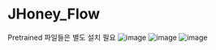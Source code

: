 # JHoney_Flow
Pretrained 파일들은 별도 설치 필요
![image](https://user-images.githubusercontent.com/46306056/202118592-e17f935a-60e2-4d0a-af1a-13293110df22.png)
![image](https://user-images.githubusercontent.com/46306056/202118660-75e6ddc5-f9ea-4aa6-b66d-5804ecfbc57d.png)
![image](https://user-images.githubusercontent.com/46306056/202118710-dd952fa9-72cb-487e-99c1-98c7269e11bd.png)
